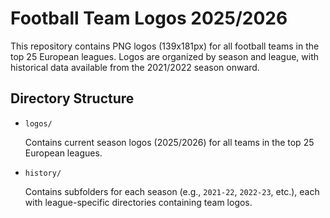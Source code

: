 # Football Team Logos 2025/2026

This repository contains PNG logos (139x181px) for all football teams in the top 25 European leagues. Logos are organized by season and league, with historical data available from the 2021/2022 season onward.

## Directory Structure

- `logos/`

  Contains current season logos (2025/2026) for all teams in the top 25 European leagues.

- `history/`

  Contains subfolders for each season (e.g., `2021-22`, `2022-23`, etc.), each with league-specific directories containing team logos.
